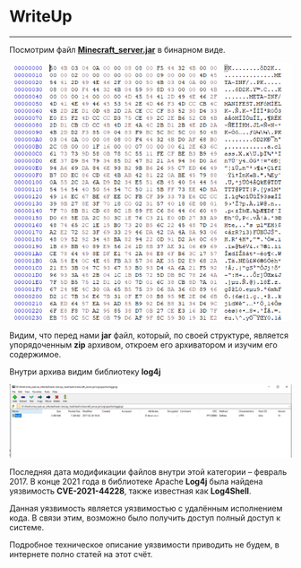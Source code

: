 # WriteUp
---
Посмотрим файл **[Minecraft_server.jar](minecraft\minicraft_task-main\task\minecraft_server.jar)** в бинарном виде.

![image1](.\image1.png)

Видим, что перед нами **jar** файл, который, по своей структуре, является упорядоченным **zip** архивом, откроем его архиватором и изучим его содержимое.

Внутри архива видим библиотеку **log4j**

![image2](.\image2.png) 

Последняя дата модификации файлов внутри этой категории – февраль 2017. В конце 2021 года в библиотеке Apache **Log4j** была найдена уязвимость **CVE-2021-44228**, также известная как **Log4Shell**.

Данная уязвимость является уязвимостью с удалённым исполнением кода. В связи этим, возможно было получить доступ полный доступ к системе.

Подробное техническое описание уязвимости приводить не будем, в интернете полно статей на этот счёт.

